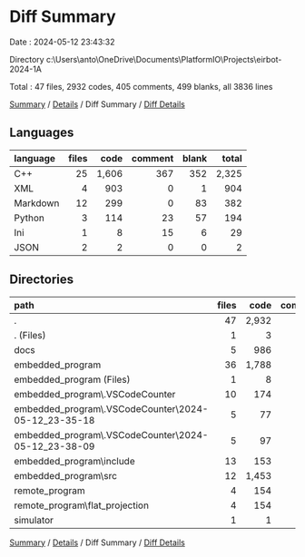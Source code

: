 # Diff Summary

Date : 2024-05-12 23:43:32

Directory c:\\Users\\anto\\OneDrive\\Documents\\PlatformIO\\Projects\\eirbot-2024-1A

Total : 47 files,  2932 codes, 405 comments, 499 blanks, all 3836 lines

[Summary](results.md) / [Details](details.md) / Diff Summary / [Diff Details](diff-details.md)

## Languages
| language | files | code | comment | blank | total |
| :--- | ---: | ---: | ---: | ---: | ---: |
| C++ | 25 | 1,606 | 367 | 352 | 2,325 |
| XML | 4 | 903 | 0 | 1 | 904 |
| Markdown | 12 | 299 | 0 | 83 | 382 |
| Python | 3 | 114 | 23 | 57 | 194 |
| Ini | 1 | 8 | 15 | 6 | 29 |
| JSON | 2 | 2 | 0 | 0 | 2 |

## Directories
| path | files | code | comment | blank | total |
| :--- | ---: | ---: | ---: | ---: | ---: |
| . | 47 | 2,932 | 405 | 499 | 3,836 |
| . (Files) | 1 | 3 | 0 | 2 | 5 |
| docs | 5 | 986 | 0 | 18 | 1,004 |
| embedded_program | 36 | 1,788 | 382 | 410 | 2,580 |
| embedded_program (Files) | 1 | 8 | 15 | 6 | 29 |
| embedded_program\\.VSCodeCounter | 10 | 174 | 0 | 52 | 226 |
| embedded_program\\.VSCodeCounter\\2024-05-12_23-35-18 | 5 | 77 | 0 | 26 | 103 |
| embedded_program\\.VSCodeCounter\\2024-05-12_23-38-09 | 5 | 97 | 0 | 26 | 123 |
| embedded_program\\include | 13 | 153 | 88 | 56 | 297 |
| embedded_program\\src | 12 | 1,453 | 279 | 296 | 2,028 |
| remote_program | 4 | 154 | 23 | 68 | 245 |
| remote_program\\flat_projection | 4 | 154 | 23 | 68 | 245 |
| simulator | 1 | 1 | 0 | 1 | 2 |

[Summary](results.md) / [Details](details.md) / Diff Summary / [Diff Details](diff-details.md)